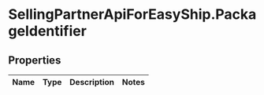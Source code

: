 # SellingPartnerApiForEasyShip.PackageIdentifier

## Properties
Name | Type | Description | Notes
------------ | ------------- | ------------- | -------------


